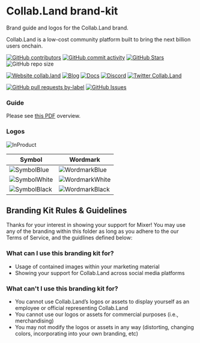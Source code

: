# Collab.Land brand-kit
Brand guide and logos for the Collab.Land brand.

Collab.Land is a low-cost community platform built to bring the next billion users onchain.

<!-- Badge row 1 - status -->

[![GitHub contributors](https://img.shields.io/github/contributors/base-org/brand-kit)](https://github.com/base-org/brand-kit/graphs/contributors)
[![GitHub commit activity](https://img.shields.io/github/commit-activity/w/base-org/brand-kit)](https://github.com/base-org/brand-kit/graphs/contributors)
[![GitHub Stars](https://img.shields.io/github/stars/base-org/brand-kit.svg)](https://github.com/base-org/brand-kit/stargazers)
![GitHub repo size](https://img.shields.io/github/repo-size/base-org/brand-kit)

<!-- Badge row 2 - links and profiles -->

[![Website collab.land](https://img.shields.io/website-up-down-green-red/https/base.org.svg)](https://collab.land)
[![Blog](https://img.shields.io/badge/blog-up-green)](https://collabland.mirror.xyz/)
[![Docs](https://img.shields.io/badge/docs-up-green)](https://docs.collab.land/)
[![Discord](https://img.shields.io/discord/904119310702772254?label=discord)](https://discord.gg/collabland)
[![Twitter Collab.Land](https://img.shields.io/twitter/follow/collab_land_?style=social)](https://twitter.com/collab_land_)

<!-- Badge row 3 - detailed status -->

[![GitHub pull requests by-label](https://img.shields.io/github/issues-pr-raw/base-org/brand-kit)](https://github.com/base-org/brand-kit/pulls)
[![GitHub Issues](https://img.shields.io/github/issues-raw/base-org/brand-kit.svg)](https://github.com/base-org/brand-kit/issues)

### Guide

Please see [this PDF](guide/guide.pdf) overview.

### Logos

![InProduct](logo/in-product/Base_Network_Logo.svg)

| Symbol                                            | Wordmark                                                |
| ------------------------------------------------- | ------------------------------------------------------- |
| ![SymbolBlue](logo/symbol/Base_Symbol_Blue.svg)   | ![WordmarkBlue](logo/wordmark/Base_Wordmark_Blue.svg)   |
| ![SymbolWhite](logo/symbol/Base_Symbol_White.svg) | ![WordmarkWhite](logo/wordmark/Base_Wordmark_White.svg) |
| ![SymbolBlack](logo/symbol/Base_Symbol_Black.svg) | ![WordmarkBlack](logo/wordmark/Base_Wordmark_Black.svg) |

## Branding Kit Rules & Guidelines
Thanks for your interest in showing your support for Mixer! You may use any of the branding within this folder as long as you adhere to the our Terms of Service, and the guidlines defined below:

### What can I use this branding kit for?
- Usage of contained images within your marketing material
- Showing your support for Collab.Land across social media platforms
### What can't I use this branding kit for?
- You cannot use Collab.Land’s logos or assets to display yourself as an employee or official representing Collab.Land
- You cannot use our logos or assets for commercial purposes (i.e., merchandising)
- You may not modify the logos or assets in any way (distorting, changing colors, incorporating into your own branding, etc)
